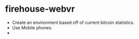 # firehouse-webvr

- Create an environment based off of current bitcoin statistics.
- Use Mobile phones.
- 